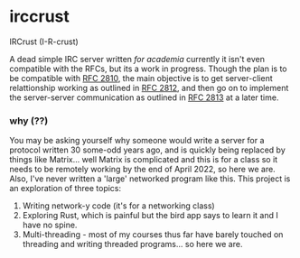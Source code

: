 # irccrust
IRCrust (I-R-crust) 

A dead simple IRC server written _for academia_ currently it isn't even compatible with the RFCs, but its a work in progress. 
Though the plan is to be compatible with [RFC 2810](https://datatracker.ietf.org/doc/html/rfc2810), the main objective is to 
get server-client relattionship working as outlined in [RFC 2812](https://datatracker.ietf.org/doc/html/rfc2812), and then go 
on to implement the server-server communication as outlined in [RFC 2813](https://datatracker.ietf.org/doc/html/rfc2813) at a 
later time. 

### why (??)
You may be asking yourself why someone would write a server for a protocol written 30 some-odd years ago, and is quickly being
replaced by things like Matrix... well Matrix is complicated and this is for a class so it needs to be remotely working by the
end of April 2022, so here we are. Also, I've never written a 'large' networked program like this. This project is an 
exploration of three topics:
  1. Writing network-y code (it's for a networking class)
  2. Exploring Rust, which is painful but the bird app says to learn it and I have no spine. 
  3. Multi-threading - most of my courses thus far have barely touched on threading and writing threaded programs... so here we are. 
